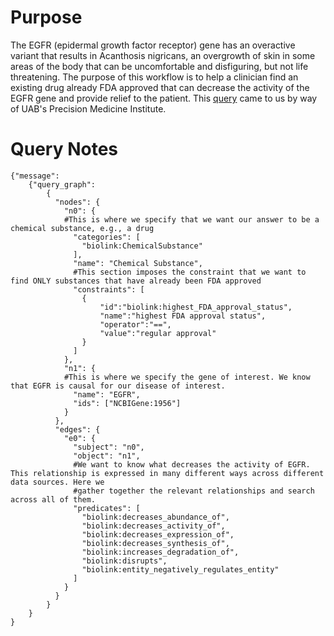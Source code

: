 # Purpose
The EGFR (epidermal growth factor receptor) gene has an overactive variant that results in Acanthosis nigricans, an overgrowth of skin in some areas of the body that can be uncomfortable and disfiguring, but not life threatening. The purpose of this workflow is to help a clinician find an existing drug already FDA approved that can decrease the activity of the EGFR gene and provide relief to the patient. This [query](https://docs.google.com/presentation/d/1393qJ_Pcsl-hkwrsScqNLycEOuk-7dDkp5ey4UuEBbA/edit#slide=id.gd73e060e6f_0_2512) came to us by way of UAB's Precision Medicine Institute.

# Query Notes
```
{"message":
    {"query_graph":
        {
          "nodes": {
            "n0": {
            #This is where we specify that we want our answer to be a chemical substance, e.g., a drug
              "categories": [
                "biolink:ChemicalSubstance"
              ],
              "name": "Chemical Substance",
              #This section imposes the constraint that we want to find ONLY substances that have already been FDA approved
              "constraints": [
                {
                    "id":"biolink:highest_FDA_approval_status",
                    "name":"highest FDA approval status",
                    "operator":"==",
                    "value":"regular approval"
                }
              ]
            },
            "n1": {
            #This is where we specify the gene of interest. We know that EGFR is causal for our disease of interest.
              "name": "EGFR",
              "ids": ["NCBIGene:1956"]
            }
          },
          "edges": {
            "e0": {
              "subject": "n0",
              "object": "n1",
              #We want to know what decreases the activity of EGFR. This relationship is expressed in many different ways across different data sources. Here we 
              #gather together the relevant relationships and search across all of them.
              "predicates": [
                "biolink:decreases_abundance_of",
                "biolink:decreases_activity_of",
                "biolink:decreases_expression_of",
                "biolink:decreases_synthesis_of",
                "biolink:increases_degradation_of",
                "biolink:disrupts",
                "biolink:entity_negatively_regulates_entity"
              ]
            }
          }
        }
    }
}
```
